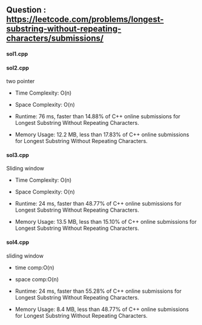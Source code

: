 ## Question : https://leetcode.com/problems/longest-substring-without-repeating-characters/submissions/

#### sol1.cpp


#### sol2.cpp
two pointer

* Time Complexity: O(n)
* Space Complexity: O(n)

* Runtime: 76 ms, faster than 14.88% of C++ online submissions for Longest Substring Without Repeating Characters.
* Memory Usage: 12.2 MB, less than 17.83% of C++ online submissions for Longest Substring Without Repeating Characters.

#### sol3.cpp
Sliding window

* Time Complexity: O(n)
* Space Complexity: O(n)

* Runtime: 24 ms, faster than 48.77% of C++ online submissions for Longest Substring Without Repeating Characters.
* Memory Usage: 13.5 MB, less than 15.10% of C++ online submissions for Longest Substring Without Repeating Characters.

#### sol4.cpp
sliding window

* time comp:O(n)
* space comp:O(n)

* Runtime: 24 ms, faster than 55.28% of C++ online submissions for Longest Substring Without Repeating Characters.
* Memory Usage: 8.4 MB, less than 48.77% of C++ online submissions for Longest Substring Without Repeating Characters.

